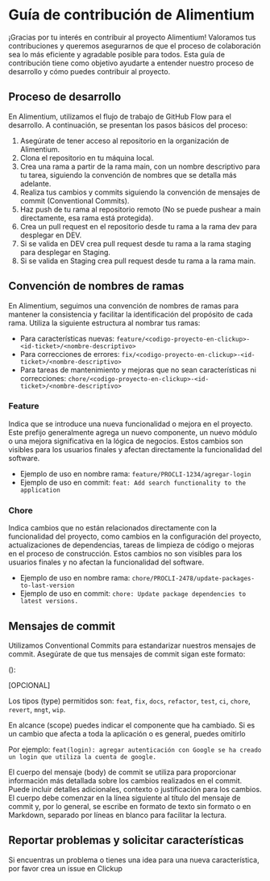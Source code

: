 # Guía de contribución de Alimentium

¡Gracias por tu interés en contribuir al proyecto Alimentium! Valoramos tus contribuciones y queremos asegurarnos de que el proceso de colaboración sea lo más eficiente y agradable posible para todos. Esta guía de contribución tiene como objetivo ayudarte a entender nuestro proceso de desarrollo y cómo puedes contribuir al proyecto.

## Proceso de desarrollo

En Alimentium, utilizamos el flujo de trabajo de GitHub Flow para el desarrollo. A continuación, se presentan los pasos básicos del proceso:

1. Asegúrate de tener acceso al repositorio en la organización de Alimentium.
2. Clona el repositorio en tu máquina local.
3. Crea una rama a partir de la rama main, con un nombre descriptivo para tu tarea, siguiendo la convención de nombres que se detalla más adelante.
4. Realiza tus cambios y commits siguiendo la convención de mensajes de commit (Conventional Commits).
5. Haz push de tu rama al repositorio remoto (No se puede pushear a main directamente, esa rama está protegida).
6. Crea un pull request en el repositorio desde tu rama a la rama dev para desplegar en DEV.
7. Si se valida en DEV crea pull request desde tu rama a la rama staging para desplegar en Staging.
8. Si se valida en Staging crea pull request desde tu rama a la rama main.

## Convención de nombres de ramas

En Alimentium, seguimos una convención de nombres de ramas para mantener la consistencia y facilitar la identificación del propósito de cada rama. Utiliza la siguiente estructura al nombrar tus ramas:

- Para características nuevas: `feature/<codigo-proyecto-en-clickup>-<id-ticket>/<nombre-descriptivo>`
- Para correcciones de errores: `fix/<codigo-proyecto-en-clickup>-<id-ticket>/<nombre-descriptivo>`
- Para tareas de mantenimiento y mejoras que no sean características ni correcciones: `chore/<codigo-proyecto-en-clickup>-<id-ticket>/<nombre-descriptivo>`

### Feature
Indica que se introduce una nueva funcionalidad o mejora en el proyecto. Este prefijo generalmente agrega un nuevo componente, un nuevo módulo o una mejora significativa en la lógica de negocios. Estos cambios son visibles para los usuarios finales y afectan directamente la funcionalidad del software.

- Ejemplo de uso en nombre rama: `feature/PROCLI-1234/agregar-login`
- Ejemplo de uso en commit: `feat: Add search functionality to the application`

### Chore
Indica cambios que no están relacionados directamente con la funcionalidad del proyecto, como cambios en la configuración del proyecto, actualizaciones de dependencias, tareas de limpieza de código o mejoras en el proceso de construcción. Estos cambios no son visibles para los usuarios finales y no afectan la funcionalidad del software.

- Ejemplo de uso en nombre rama: `chore/PROCLI-2478/update-packages-to-last-version`
- Ejemplo de uso en commit: `chore: Update package dependencies to latest versions.`
 
## Mensajes de commit

Utilizamos Conventional Commits para estandarizar nuestros mensajes de commit. Asegúrate de que tus mensajes de commit sigan este formato:

<type>(<scope>): <description>

<body> [OPCIONAL]


Los tipos (type) permitidos son: `feat`, `fix`, `docs`, `refactor`, `test`, `ci`, `chore`, `revert`, `mngt`, `wip`.

En alcance (scope) puedes indicar el componente que ha cambiado. Si es un cambio que afecta a toda la aplicación o es general, puedes omitirlo

Por ejemplo: `feat(login): agregar autenticación con Google
              se ha creado un login que utiliza la cuenta de google. `

El cuerpo del mensaje (body) de commit se utiliza para proporcionar información más detallada sobre los cambios realizados en el commit. Puede incluir detalles adicionales, contexto o justificación para los cambios. El cuerpo debe comenzar en la línea siguiente al título del mensaje de commit y, por lo general, se escribe en formato de texto sin formato o en Markdown, separado por líneas en blanco para facilitar la lectura.

## Reportar problemas y solicitar características

Si encuentras un problema o tienes una idea para una nueva característica, por favor crea un issue en Clickup
